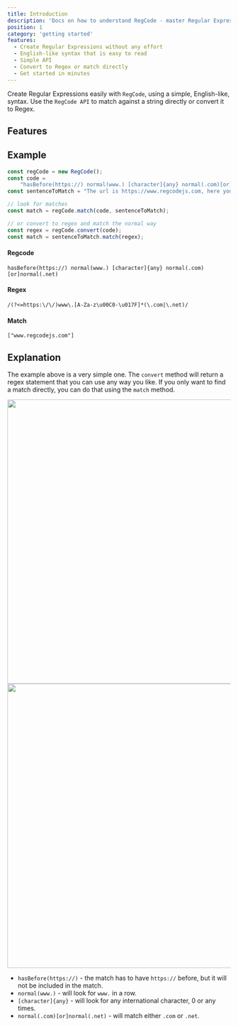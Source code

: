 ```yaml
---
title: Introduction
description: 'Docs on how to understand RegCode - master Regular Expression easily with English like syntax'
position: 1
category: 'getting started'
features:
  - Create Regular Expressions without any effort
  - English-like syntax that is easy to read
  - Simple API
  - Convert to Regex or match directly
  - Get started in minutes
---
```


Create Regular Expressions easily with `RegCode`, using a simple, English-like, syntax. Use the `RegCode API` to match against a string directly or convert it to Regex.

## Features

<list :items="features"></list>


## Example

```ts
const regCode = new RegCode();
const code =
    "hasBefore(https://) normal(www.) [character]{any} normal(.com)[or]normal(.net)";
const sentenceToMatch = "The url is https://www.regcodejs.com, here you go!";

// look for matches
const match = regCode.match(code, sentenceToMatch);

// or convert to regex and match the normal way
const regex = regCode.convert(code);
const match = sentenceToMatch.match(regex);
```

#### Regcode
`hasBefore(https://) normal(www.) [character]{any} normal(.com)[or]normal(.net)`

#### Regex
`/(?<=https:\/\/)www\.[A-Za-z\u00C0-\u017F]*(\.com|\.net)/`

#### Match
`["www.regcodejs.com"]`

## Explanation


The example above is a very simple one. The `convert` method will return a regex statement that you can use any way you like. If you only want to find a match directly, you can do that using the `match` method.


<img src="/syntax-explanation-light.png" class="light-img" width="1280" height="640" alt=""/>
<img src="/syntax-explanation-dark.png" class="dark-img" width="1280" height="640" alt=""/>

* `hasBefore(https://)` - the match has to have `https://` before, but it will not be included in the match.
* `normal(www.)` - will look for `www.` in a row.
* `[character]{any}` - will look for any international character, 0 or any times.
* `normal(.com)[or]normal(.net)` - will match either `.com` or `.net`.